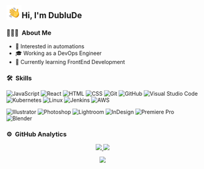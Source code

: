 <img alt="Night Coding" src="./Hand%20Wave.gif" width='40' align="left"/><h2>Hi, I'm DubluDe</h2>

### 👨🏻‍💻 &nbsp;About Me

- 👀 Interested in automations
- 🎓 Working as a DevOps Engineer
- 🌱 Currently learning FrontEnd Development

### 🛠 &nbsp;Skills
![JavaScript](https://img.shields.io/badge/-JavaScript-05122A?style=flat&logo=javascript)
![React](https://img.shields.io/badge/-React-05122A?style=flat&logo=react)
![HTML](https://img.shields.io/badge/-HTML-05122A?style=flat&logo=HTML5)
![CSS](https://img.shields.io/badge/-CSS-05122A?style=flat&logo=CSS3&logoColor=1572B6)
![Git](https://img.shields.io/badge/-Git-05122A?style=flat&logo=git)
![GitHub](https://img.shields.io/badge/-GitHub-05122A?style=flat&logo=github)
![Visual Studio Code](https://img.shields.io/badge/-Visual%20Studio%20Code-05122A?style=flat&logo=visual-studio-code&logoColor=007ACC)
![Kubernetes](https://img.shields.io/badge/-Kubernetes-05122A?style=flat&logo=Kubernetes)
![Linux](https://img.shields.io/badge/-Linux-05122A?style=flat&logo=Linux)
![Jenkins](https://img.shields.io/badge/-Jenkins-05122A?style=flat&logo=jenkins)
![AWS](https://img.shields.io/badge/-AWS-05122A?style=flat&logo=Amazon)


![Illustrator](https://img.shields.io/badge/-Illustrator-05122A?style=flat&logo=adobe-illustrator)
![Photoshop](https://img.shields.io/badge/-Photoshop-05122A?style=flat&logo=adobe-photoshop)
![Lightroom](https://img.shields.io/badge/-Lightroom-05122A?style=flat&logo=adobe-lightroom)
![InDesign](https://img.shields.io/badge/-InDesign-05122A?style=flat&logo=adobe-indesign)
![Premiere Pro](https://img.shields.io/badge/-PremierePro-05122A?style=flat&logo=adobe-premiere-pro)
![Blender](https://img.shields.io/badge/-Blender-05122A?style=flat&logo=Blender)

### ⚙️ &nbsp;GitHub Analytics

<p align="center">
<a href="https://github.com/DubluD3">
  <img height="180em" src="https://github-readme-stats-eight-theta.vercel.app/api?username=DubluD3&show_icons=true&theme=algolia&include_all_commits=true&count_private=true"/>
  <img height="180em" src="https://github-readme-stats-eight-theta.vercel.app/api/top-langs/?username=DubluD3&layout=compact&langs_count=8&theme=algolia"/>
</a>
</p>

<p align="center"><a><img src="https://img.shields.io/twitter/follow/DubluDe"/></a></p>
<!---
DubluD3/DubluD3 is a ✨ special ✨ repository because its `README.md` (this file) appears on your GitHub profile.
You can click the Preview link to take a look at your changes.
--->
